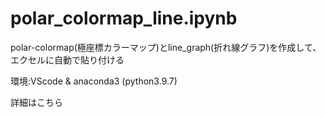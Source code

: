 # polar_colormap_line.ipynb
polar-colormap(極座標カラーマップ)とline_graph(折れ線グラフ)を作成して、エクセルに自動で貼り付ける

環境:VScode & anaconda3 (python3.9.7)

詳細はこちら

